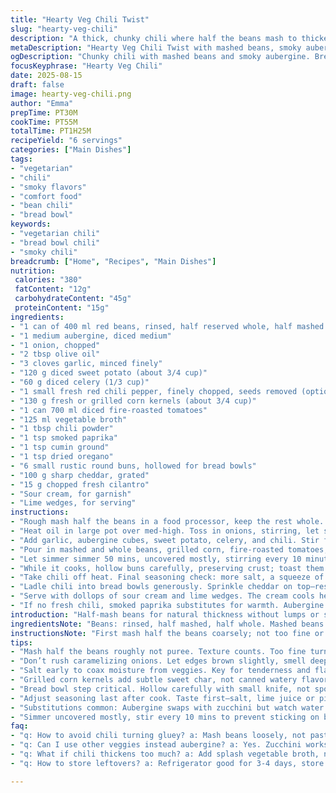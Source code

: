 ```yaml
---
title: "Hearty Veg Chili Twist"
slug: "hearty-veg-chili"
description: "A thick, chunky chili where half the beans mash to thicken naturally. Loads of veggies—carrots swap partly for sweet potato for body and earthiness. Red bell pepper gone aubergine cubes for smoky depth. Aromatics simmer gently. Replace canned corn with grilled fresh kernels when possible. Fire it up with smoked paprika alongside chili powder and cumin for warmth. The bread bowl, hollowed and crisped, holds molten, cheesy chili topped with fresh cilantro and a squeeze of lime. Sour cream offers cool relief. Study textures; softness of root veggies signals finish. Smell of bubbling spices, a hint of caramelized edges on veggies—time to plate. Keeps smoky, savory, a little heat kick, and hearty mouthfeel. A little labor upfront means hands-off simmer bliss."
metaDescription: "Hearty Veg Chili Twist with mashed beans, smoky aubergine, grilled corn, and spicy warmth. Bread bowls hold melted cheddar, cilantro, sour cream, lime for punch."
ogDescription: "Chunky chili with mashed beans and smoky aubergine. Bread bowl filled with cheesy chili, fresh cilantro, sour cream, lime. Rustic, smoky, layered warmth."
focusKeyphrase: "Hearty Veg Chili"
date: 2025-08-15
draft: false
image: hearty-veg-chili.png
author: "Emma"
prepTime: PT30M
cookTime: PT55M
totalTime: PT1H25M
recipeYield: "6 servings"
categories: ["Main Dishes"]
tags:
- "vegetarian"
- "chili"
- "smoky flavors"
- "comfort food"
- "bean chili"
- "bread bowl"
keywords:
- "vegetarian chili"
- "bread bowl chili"
- "smoky chili"
breadcrumb: ["Home", "Recipes", "Main Dishes"]
nutrition: 
 calories: "380"
 fatContent: "12g"
 carbohydrateContent: "45g"
 proteinContent: "15g"
ingredients:
- "1 can of 400 ml red beans, rinsed, half reserved whole, half mashed roughly in food processor"
- "1 medium aubergine, diced medium"
- "1 onion, chopped"
- "2 tbsp olive oil"
- "3 cloves garlic, minced finely"
- "120 g diced sweet potato (about 3/4 cup)"
- "60 g diced celery (1/3 cup)"
- "1 small fresh red chili pepper, finely chopped, seeds removed (optional)"
- "130 g fresh or grilled corn kernels (about 3/4 cup)"
- "1 can 700 ml diced fire-roasted tomatoes"
- "125 ml vegetable broth"
- "1 tbsp chili powder"
- "1 tsp smoked paprika"
- "1 tsp cumin ground"
- "1 tsp dried oregano"
- "6 small rustic round buns, hollowed for bread bowls"
- "100 g sharp cheddar, grated"
- "15 g chopped fresh cilantro"
- "Sour cream, for garnish"
- "Lime wedges, for serving"
instructions:
- "Rough mash half the beans in a food processor, keep the rest whole. This mix thickens chili naturally without extra flour; a trick learned from too watery batches."
- "Heat oil in large pot over med-high. Toss in onions, stirring, let soften till translucent and edges just caramelize, about 5 mins. This builds the base flavor—don't rush this or flavor stays flat."
- "Add garlic, aubergine cubes, sweet potato, celery, and chili. Stir for 4 minutes till veggies start mellowing, smell deepening, some aubergine browning—aroma says flavor’s circling in. Salt and pepper here loosens veggie water, deeper taste."
- "Pour in mashed and whole beans, grilled corn, fire-roasted tomatoes, broth, and spices: chili powder, smoked paprika, cumin, oregano. Stir well to blend everything. Heat till bubbling, then lower to gentle simmer."
- "Let simmer simmer 50 mins, uncovered mostly, stirring every 10 minutes. Watch potatoes for fork tenderness, aubergine should be soft, sauce thickens and darkens, reduced but not burnt. Rely on aroma—smoky, earthy, a bit punchy."
- "While it cooks, hollow buns carefully, preserving crust; toast them lightly in oven, 4 mins 180C (350F), so edges crisp but still soft inside. Saves from collapsing under wet chili, adds crisp barrier."
- "Take chili off heat. Final seasoning check: more salt, a squeeze of lime juice, maybe a pinch of sugar if tomatoes are too acidic. Balance is key here."
- "Ladle chili into bread bowls generously. Sprinkle cheddar on top—residual heat melts it beautifully. Scatter chopped cilantro for brightness."
- "Serve with dollops of sour cream and lime wedges. The cream cools heat and adds richness; lime cuts through dense flavors. Eat with hands, savor the interplay of crunchy bread, melty cheese, thick chili with smoky hints."
- "If no fresh chili, smoked paprika substitutes for warmth. Aubergine can be replaced by zucchini—watch water release, drain if needed. Sweet potato can swap to parsnip or butternut squash but cook time varies accordingly."
introduction: "Half-mash beans for natural thickness without lumps or starch. Tried thickening with flour—less clean flavor, skips aftertaste. Sweet potato replaces some carrots, adds earth and silk to texture, soft but holds shape. I swapped bell pepper for aubergine—more smoky depth. Grilled corn introduces sweet char, flavor layers more complex. The key is letting those veggies brown just enough before adding liquids; smells deepen, the kitchen fills with a warm earthy scent that pulls you closer. Toast bread bowls lightly to create a crisp edge, prevents sopping by chili’s moisture but keeps soft inside. Finished with melty sharp cheddar and fresh cilantro. The sour cream and lime cut richness and heat—a balance of heat, cream, smoke and sweet."
ingredientsNote: "Beans: rinsed, half mashed, half whole. Mashed beans thicken chili naturally, no starch or flour needed. Use canned fire-roasted tomatoes for smoky depth—homemade or fresh can work but adjust liquid. Aubergine is a surprising swap for bell pepper—adds meaty, smoky texture, plus grill beforehand for flavor punch if you have time. Sweet potato softens slower than carrot, adds creaminess but keep pieces uniform to cook evenly. Fresh corn is great grilled, frozen can be rinsed to perk flavor. Don’t skip spice tweaks: smoked paprika adds a deep smokiness that chili powder alone misses. When making bread bowls, be gentle hollowing to keep crusts intact; a small bread knife works better than spoon. Cheddar sharper than mild for contrast. Cilantro freshness is essential; substitute parsley if you dislike it."
instructionsNote: "First mash half the beans coarsely; not too fine or chili turns gluey, texture is key. Sauté onion until translucent, edges starting to brown—browning is flavor magic, don't rush and don’t stir constantly. Add garlic then veggies, stir to warm and release aroma, cook 3-4 mins till aubergine edges brown slightly. Salt early to coax moisture, crucial for tender final texture. Add beans, corn, tomatoes, broth, and spices, stir thoroughly. Bring to steady simmer, reduce heat to avoid scorching bottom but keep gentle boil. Stir every 10 mins to prevent sticking; chili thickens as liquid reduces, aromas intensify. Cook 50 mins, test veggies: sweet potato soft but not mushy, aubergine pliable. Toast hollowed buns in oven till edges crisp—prevents sogginess. After removing chili from heat, always taste and tweak seasoning with salt, lime or sweetness to balance acidity from tomatoes. Ladle in bread, sprinkle cheese to melt into warm chili’s surface. Garnish with fresh cilantro and sour cream. If chili thickens too much, add splash broth not water to retain flavor. Avoid overcooking—veggies lose character. This method gives layered taste, no flour, no heaviness, just pure veggie-bean harmony."
tips:
- "Mash half the beans roughly not puree. Texture counts. Too fine turns gluey, ruins mouthfeel. Keeps chili thick, hearty without fillers. Coarse mash gives body naturally like thick stew. Resist urge to blitz more. Keep leftover beans whole; chunks contrast mash, adds bite. Experiment by eye to catch right texture mix."
- "Don’t rush caramelizing onions. Let edges brown slightly, smell deepens, flavor builds. Stir, but not constant or onion steams not browns. Medium heat, patience. Scent signals ready stage, sweet faint char. Layer base flavor here. Garlic added after soften, avoids burning. Watch aubergine brown edges, slight soften releases depth."
- "Salt early to coax moisture from veggies. Key for tenderness and flavor concentration. Adds natural juices releasing during cooking. Without salt no softening, water stays trapped. Also helps sauce thicken naturally. Vegetables will color and shrink as water releases. Stir often but carefully to avoid breaking apart."
- "Grilled corn kernels add subtle sweet char, not canned watery flavor. If no fresh, frozen works but rinse and dry for better texture. Sweetness contrasts smoky spices. Fire-roasted tomatoes essential for smoky undertone. Homemade adjustment of liquid may be needed based on tomato moisture. Keeps full-bodied sauce, not too watery."
- "Bread bowl step critical. Hollow carefully with small knife, not spoon to avoid damage. Toast lightly to create crisp edge that holds chili moisture. Prevents soggy bread, yet still soft inside. Adds textural contrast, crunch meets creamy chili. Use rustic round buns, sturdy crust. Fresh sharp cheddar melts into chili surface, add right after ladling."
- "Adjust seasoning last after cook. Taste first—salt, lime juice or pinch sugar balances acidity, smokiness, heat. Chili thickens as it simmers, flavors concentrate. Avoid overcooking veggies mushy; sweet potato soft, aubergine pliable. If too thick, add broth not water for flavor retention. Spices like smoked paprika add warmth. No fresh chili? Smoked paprika covers heat layer."
- "Substitutions common: Aubergine swaps with zucchini but watch water release, drain if needed. Sweet potato replaced by parsnip or butternut squash but adjust timing; those cook differently, texture varies. Chili powder mix flexible; add more cumin or oregano for personal taste. Bread bowl optional, serve in bowls if rushed, but misses layering of textures."
- "Simmer uncovered mostly, stir every 10 mins to prevent sticking on bottom. Bubbly sounds deepen, sauce reduces, darkens visually. Watch potatoes tender by fork, signals near finish. Rely on aroma—smoky, earthy, faint sweetness, caramelized edges smell. The kitchen fills with nuanced scent shift from raw veggies to full melded layers."
faq:
- "q: How to avoid chili turning gluey? a: Mash beans loosely, not paste. Keep chunk balance. Overprocessing makes gluey, weird texture. Half mashed, half whole ideal. Resist blitz temptation. Keeps chili hearty with body."
- "q: Can I use other veggies instead aubergine? a: Yes. Zucchini works but watch moisture release, drain if needed. Parsnip or butternut squash swap for sweet potato but cook time shifts. Adjust simmer time accordingly. Experiment with local favorites, keep chunks uniform for even cooking."
- "q: What if chili thickens too much? a: Add splash vegetable broth, not water. Keeps flavor. Stir gently. Over thick chili clumps, flavors over-concentrate. Thin out gradually. If too thin, simmer longer uncovered to reduce. Keep check on veggies so no mush."
- "q: How to store leftovers? a: Refrigerator good for 3-4 days, store in airtight container. Can freeze up to 3 months, best without bread bowl. Reheat gently to avoid overcooking veggies. Bread bowls best filled just before serving, keep crisp edges. Use lime and sour cream fresh each time."

---
```

